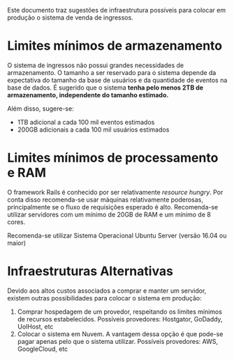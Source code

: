 Este documento traz sugestões de infraestrutura possíveis para colocar em produção o sistema de venda de ingressos.

# Limites mínimos de armazenamento
O sistema de ingressos não possui grandes necessidades de armazenamento. O tamanho a ser reservado para o sistema depende da expectativa do tamanho da base de usuários e da quantidade de eventos na base de dados. É sugerido que o sistema **tenha pelo menos 2TB de armazenamento, independente do tamanho estimado.**

Além disso, sugere-se:
- 1TB adicional a cada 100 mil eventos estimados
- 200GB adicionais a cada 100 mil usuários estimados

# Limites mínimos de processamento e RAM
O framework Rails é conhecido por ser relativamente *resource hungry*. Por conta disso recomenda-se usar máquinas relativamente poderosas, principalmente se o fluxo de requisições esperado é alto. Recomenda-se utilizar servidores com um mínimo de 20GB de RAM e um mínimo de 8 cores.

Recomenda-se utilizar Sistema Operacional Ubuntu Server (versão 16.04 ou maior)

# Infraestruturas Alternativas
Devido aos altos custos associados a comprar e manter um servidor, existem outras possibilidades para colocar o sistema em produção:

1. Comprar hospedagem de um provedor, respeitando os limites mínimos de recursos estabelecidos.
   Possíveis provedores: Hostgator, GoDaddy, UolHost, etc
2. Colocar o sistema em Nuvem. A vantagem dessa opção é que pode-se pagar apenas pelo que o sistema utilizar.
    Possíveis provedores: AWS, GoogleCloud, etc